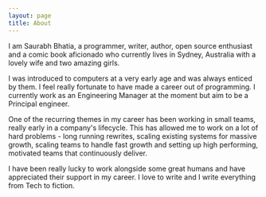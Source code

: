 ```yaml
---
layout: page
title: About
---
```


I am Saurabh Bhatia, a programmer, writer, author, open source enthusiast and a comic book aficionado who currently lives in Sydney, Australia with a lovely wife and two amazing girls.

I was introduced to computers at a very early age and was always enticed by them. I feel really fortunate to have made a career out of programming. I currently work as an Engineering Manager at the moment but aim to be a Principal engineer.

One of the recurring themes in my career has been working in small teams, really early in a company's lifecycle. This has allowed me to work on a lot of
hard problems - long running rewrites, scaling existing systems for massive growth, scaling teams to handle fast growth and setting up high performing, motivated teams that continuously deliver.

I have been really lucky to work alongside some great humans and have appreciated their support in my career. I love to write and I write everything from Tech to fiction.
